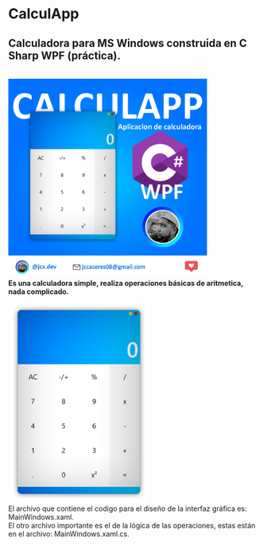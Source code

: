 # CalculApp
## Calculadora para MS Windows construida en C Sharp WPF (práctica). 
<br>
<img src = "imgs/Calculapp_img_final.png" height = "400px" />
<br/>
<b> Es una calculadora simple, realiza operaciones básicas de aritmetica, nada complicado.</b>
<br>
<br>
<img src = "imgs/calculappsola.png" height = "400px" >
<br>
El archivo que contiene el codigo para el diseño de la interfaz gráfica es: MainWindows.xaml.
<br>
El otro archivo importante es el de la lógica de las operaciones, estas están en el archivo: MainWindows.xaml.cs.

